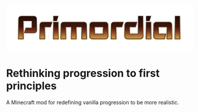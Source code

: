 ![Primordial](src/main/resources/primordial_logo.png)

# Rethinking progression to first principles

A Minecraft mod for redefining vanilla progression to be more realistic.


